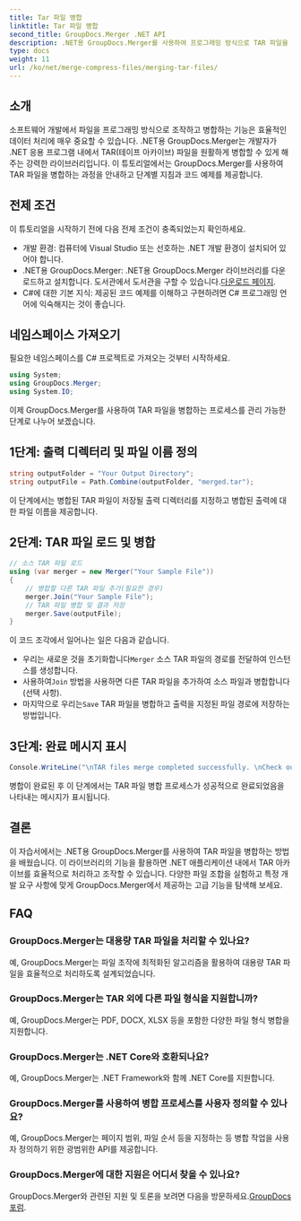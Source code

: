 ```yaml
---
title: Tar 파일 병합
linktitle: Tar 파일 병합
second_title: GroupDocs.Merger .NET API
description: .NET용 GroupDocs.Merger를 사용하여 프로그래밍 방식으로 TAR 파일을 병합하는 방법을 알아보세요. TAR 아카이브를 효율적으로 처리하려면 단계별 가이드를 따르십시오.
type: docs
weight: 11
url: /ko/net/merge-compress-files/merging-tar-files/
---
```

## 소개
소프트웨어 개발에서 파일을 프로그래밍 방식으로 조작하고 병합하는 기능은 효율적인 데이터 처리에 매우 중요할 수 있습니다. .NET용 GroupDocs.Merger는 개발자가 .NET 응용 프로그램 내에서 TAR(테이프 아카이브) 파일을 원활하게 병합할 수 있게 해주는 강력한 라이브러리입니다. 이 튜토리얼에서는 GroupDocs.Merger를 사용하여 TAR 파일을 병합하는 과정을 안내하고 단계별 지침과 코드 예제를 제공합니다.
## 전제 조건
이 튜토리얼을 시작하기 전에 다음 전제 조건이 충족되었는지 확인하세요.
- 개발 환경: 컴퓨터에 Visual Studio 또는 선호하는 .NET 개발 환경이 설치되어 있어야 합니다.
-  .NET용 GroupDocs.Merger: .NET용 GroupDocs.Merger 라이브러리를 다운로드하고 설치합니다. 도서관에서 도서관을 구할 수 있습니다.[다운로드 페이지](https://releases.groupdocs.com/merger/net/).
- C#에 대한 기본 지식: 제공된 코드 예제를 이해하고 구현하려면 C# 프로그래밍 언어에 익숙해지는 것이 좋습니다.

## 네임스페이스 가져오기
필요한 네임스페이스를 C# 프로젝트로 가져오는 것부터 시작하세요.

```csharp
using System; 
using GroupDocs.Merger;
using System.IO;
```

이제 GroupDocs.Merger를 사용하여 TAR 파일을 병합하는 프로세스를 관리 가능한 단계로 나누어 보겠습니다.
## 1단계: 출력 디렉터리 및 파일 이름 정의
```csharp
string outputFolder = "Your Output Directory";
string outputFile = Path.Combine(outputFolder, "merged.tar");
```
이 단계에서는 병합된 TAR 파일이 저장될 출력 디렉터리를 지정하고 병합된 출력에 대한 파일 이름을 제공합니다.
## 2단계: TAR 파일 로드 및 병합
```csharp
// 소스 TAR 파일 로드
using (var merger = new Merger("Your Sample File"))
{
    // 병합할 다른 TAR 파일 추가(필요한 경우)
    merger.Join("Your Sample File");
    // TAR 파일 병합 및 결과 저장
    merger.Save(outputFile);
}
```
이 코드 조각에서 일어나는 일은 다음과 같습니다.
-  우리는 새로운 것을 초기화합니다`Merger` 소스 TAR 파일의 경로를 전달하여 인스턴스를 생성합니다.
-  사용하여`Join` 방법을 사용하면 다른 TAR 파일을 추가하여 소스 파일과 병합합니다(선택 사항).
-  마지막으로 우리는`Save` TAR 파일을 병합하고 출력을 지정된 파일 경로에 저장하는 방법입니다.
## 3단계: 완료 메시지 표시
```csharp
Console.WriteLine("\nTAR files merge completed successfully. \nCheck output in {0}", outputFolder);
```
병합이 완료된 후 이 단계에서는 TAR 파일 병합 프로세스가 성공적으로 완료되었음을 나타내는 메시지가 표시됩니다.

## 결론
이 자습서에서는 .NET용 GroupDocs.Merger를 사용하여 TAR 파일을 병합하는 방법을 배웠습니다. 이 라이브러리의 기능을 활용하면 .NET 애플리케이션 내에서 TAR 아카이브를 효율적으로 처리하고 조작할 수 있습니다. 다양한 파일 조합을 실험하고 특정 개발 요구 사항에 맞게 GroupDocs.Merger에서 제공하는 고급 기능을 탐색해 보세요.

## FAQ
### GroupDocs.Merger는 대용량 TAR 파일을 처리할 수 있나요?
예, GroupDocs.Merger는 파일 조작에 최적화된 알고리즘을 활용하여 대용량 TAR 파일을 효율적으로 처리하도록 설계되었습니다.
### GroupDocs.Merger는 TAR 외에 다른 파일 형식을 지원합니까?
예, GroupDocs.Merger는 PDF, DOCX, XLSX 등을 포함한 다양한 파일 형식 병합을 지원합니다.
### GroupDocs.Merger는 .NET Core와 호환되나요?
예, GroupDocs.Merger는 .NET Framework와 함께 .NET Core를 지원합니다.
### GroupDocs.Merger를 사용하여 병합 프로세스를 사용자 정의할 수 있나요?
예, GroupDocs.Merger는 페이지 범위, 파일 순서 등을 지정하는 등 병합 작업을 사용자 정의하기 위한 광범위한 API를 제공합니다.
### GroupDocs.Merger에 대한 지원은 어디서 찾을 수 있나요?
 GroupDocs.Merger와 관련된 지원 및 토론을 보려면 다음을 방문하세요.[GroupDocs 포럼](https://forum.groupdocs.com/c/merger/32).